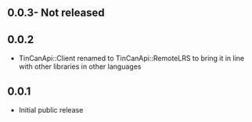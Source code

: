 ## 0.0.3- Not released


## 0.0.2

* TinCanApi::Client renamed to TinCanApi::RemoteLRS to bring it in line with other libraries in other languages

## 0.0.1

* Initial public release
